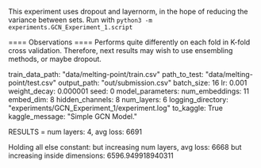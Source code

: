 This experiment uses dropout and layernorm, in the hope of reducing the variance between sets.
Run with ```python3 -m experiments.GCN_Experiment_1.script```

==== Observations ====
Performs quite differently on each fold in K-fold cross validation.
Therefore, next results may wish to use ensembling methods, or maybe dropout.


train_data_path: "data/melting-point/train.csv"
path_to_test: "data/melting-point/test.csv"
output_path: "out/submission.csv"
batch_size: 16
lr: 0.001
weight_decay: 0.000001
seed: 0
model_parameters:
  num_embeddings: 11
  embed_dim: 8
  hidden_channels: 8
  num_layers: 6
logging_directory: "experiments/GCN_Experiment_1/experiment.log"
to_kaggle: True
kaggle_message: "Simple GCN Model."

RESULTS = num layers: 4, avg loss: 6691


Holding all else constant:
but increasing num layers, avg loss: 6668
but increasing inside dimensions: 6596.949918940311